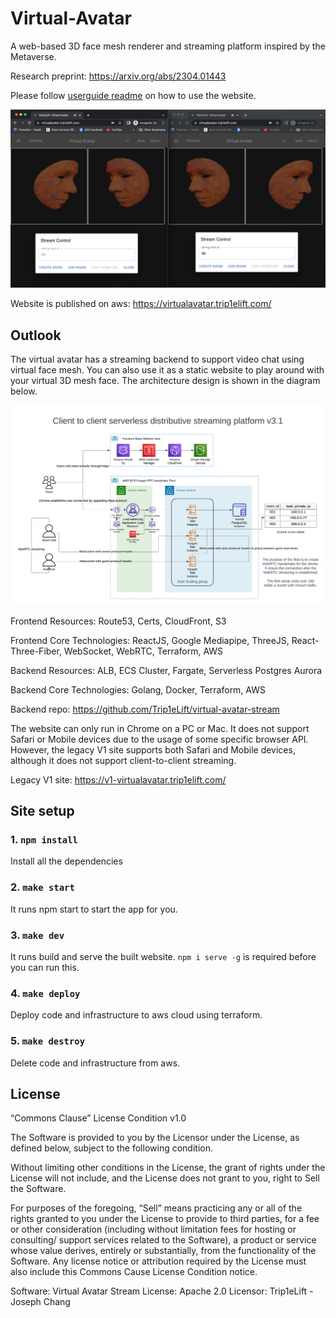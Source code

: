 # Virtual-Avatar

A web-based 3D face mesh renderer and streaming platform inspired by the Metaverse.

Research preprint: https://arxiv.org/abs/2304.01443

Please follow [userguide readme](./userguide/README.md) on how to use the website.

![userguide-11](./userguide/11.png)

Website is published on aws: https://virtualavatar.trip1elift.com/ 

## Outlook 
The virtual avatar has a streaming backend to support video chat using virtual face mesh. You can also use it as a static website to play around with your virtual 3D mesh face. The architecture design is shown in the diagram below. 

![Architecture Diagram](./architecture-diagram-v3.png) 

Frontend Resources: Route53, Certs, CloudFront, S3 

Frontend Core Technologies: ReactJS, Google Mediapipe, ThreeJS, React-Three-Fiber, WebSocket, WebRTC, Terraform, AWS

Backend Resources: ALB, ECS Cluster, Fargate, Serverless Postgres Aurora

Backend Core Technologies: Golang, Docker, Terraform, AWS

Backend repo: https://github.com/Trip1eLift/virtual-avatar-stream 

The website can only run in Chrome on a PC or Mac. It does not support Safari or Mobile devices due to the usage of some specific browser API. However, the legacy V1 site supports both Safari and Mobile devices, although it does not support client-to-client streaming.

Legacy V1 site: https://v1-virtualavatar.trip1elift.com/

## Site setup

### 1. `npm install`
Install all the dependencies

### 2. `make start`
It runs npm start to start the app for you.

### 3. `make dev`
It runs build and serve the built website. `npm i serve -g` is required before you can run this.

### 4. `make deploy`
Deploy code and infrastructure to aws cloud using terraform.

### 5. `make destroy`
Delete code and infrastructure from aws.

## License

“Commons Clause” License Condition v1.0

The Software is provided to you by the Licensor under the License, as defined below, subject to the following condition.

Without limiting other conditions in the License, the grant of rights under the License will not include, and the License does not grant to you,  right to Sell the Software.

For purposes of the foregoing, “Sell” means practicing any or all of the rights granted to you under the License to provide to third parties, for a fee or other consideration (including without limitation fees for hosting or consulting/ support services related to the Software), a product or service whose value derives, entirely or substantially, from the functionality of the Software.  Any license notice or attribution required by the License must also include this Commons Cause License Condition notice.

Software: Virtual Avatar Stream
License: Apache 2.0
Licensor: Trip1eLift - Joseph Chang
